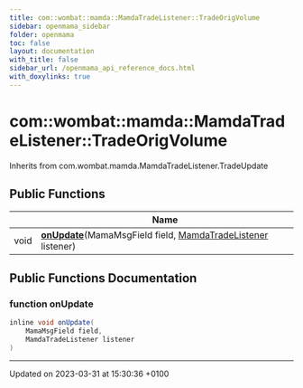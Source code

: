```yaml
---
title: com::wombat::mamda::MamdaTradeListener::TradeOrigVolume
sidebar: openmama_sidebar
folder: openmama
toc: false
layout: documentation
with_title: false
sidebar_url: /openmama_api_reference_docs.html
with_doxylinks: true
---
```


# com::wombat::mamda::MamdaTradeListener::TradeOrigVolume





Inherits from com.wombat.mamda.MamdaTradeListener.TradeUpdate

## Public Functions

|                | Name           |
| -------------- | -------------- |
| void | **[onUpdate](classcom_1_1wombat_1_1mamda_1_1MamdaTradeListener_1_1TradeOrigVolume.html#function-onupdate)**(MamaMsgField field, [MamdaTradeListener](classcom_1_1wombat_1_1mamda_1_1MamdaTradeListener.html) listener) |

## Public Functions Documentation

### function onUpdate

```java
inline void onUpdate(
    MamaMsgField field,
    MamdaTradeListener listener
)
```


-------------------------------

Updated on 2023-03-31 at 15:30:36 +0100